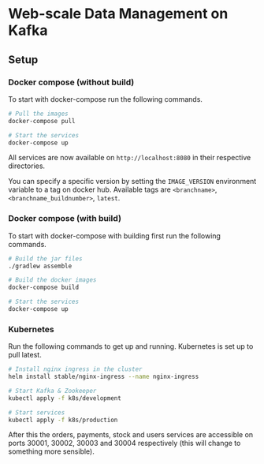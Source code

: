 # Web-scale Data Management on Kafka

## Setup

### Docker compose (without build)

To start with docker-compose run the following commands.

```bash
# Pull the images
docker-compose pull

# Start the services
docker-compose up
```

All services are now available on `http://localhost:8080` in their respective directories.

You can specify a specific version by setting the `IMAGE_VERSION` environment variable to a tag on docker hub. Available tags are `<branchname>`, `<branchname_buildnumber>`, `latest`.

### Docker compose (with build)

To start with docker-compose with building first run the following commands.

```bash
# Build the jar files
./gradlew assemble

# Build the docker images
docker-compose build

# Start the services
docker-compose up
```

### Kubernetes

Run the following commands to get up and running. Kubernetes is set up to pull latest.

```bash
# Install nginx ingress in the cluster
helm install stable/nginx-ingress --name nginx-ingress

# Start Kafka & Zookeeper
kubectl apply -f k8s/development

# Start services
kubectl apply -f k8s/production
```

After this the orders, payments, stock and users services are accessible on ports 30001, 30002, 30003 and 30004 respectively (this will change to something more sensible).

